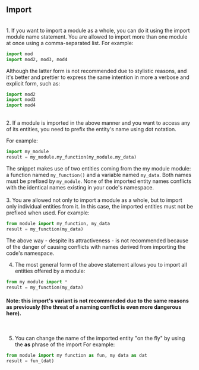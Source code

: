 ## Import
<br>
1. If you want to import a module as a whole, you can do it using the import module name
statement. You are allowed to import more than one module at once using a comma-separated
list. 
For example:

```python
import mod
import mod2, mod3, mod4
```

Although the latter form is not recommended due to stylistic reasons, and it's better and prettier to express the same intention in more a verbose and explicit form, such as:

```python
import mod2
import mod3
import mod4
```
<br>
2. If a module is imported in the above manner and you want to access any of its entities, you
need to prefix the entity's name using dot notation. 

For example:
```python
import my_module
result = my_module.my_function(my_module.my_data)
```
The snippet makes use of two entities coming from the my module module: a function named ```my_function()``` and a variable named ```my_data```. Both names must be prefixed by ```my_module```. None of the imported entity names conflicts with the identical names existing in
your code's namespace.
<br><br>
3. You are allowed not only to import a module as a whole, but to import only individual entities
from it. In this case, the imported entities must not be prefixed when used. 
For example:
```python
from module import my_function, my_data
result = my_function(my_data)
```
The above way - despite its attractiveness - is not recommended because of the danger of
causing conflicts with names derived from importing the code's namespace.

4. The most general form of the above statement allows you to import all entities offered by a
module:
```python
from my module import *
result = my_function(my_data)
```

#### Note: this import's variant is not recommended due to the same reasons as previously (the threat of a naming conflict is even more dangerous here).

<br>

5. You can change the name of the imported entity "on the fly" by using the **as** phrase of the import For example:

```python
from module import my function as fun, my data as dat
result = fun_(dat)
```
